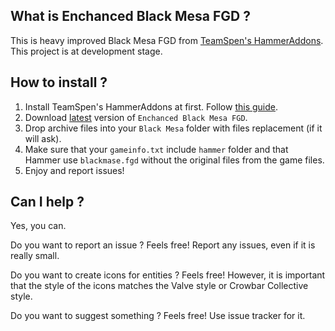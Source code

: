 ## What is Enchanced Black Mesa FGD ?

This is heavy improved Black Mesa FGD from [TeamSpen's HammerAddons](https://github.com/TeamSpen210/HammerAddons). This project is at development stage.

## How to install ?

1. Install TeamSpen's HammerAddons at first. Follow [this guide](https://github.com/TeamSpen210/HammerAddons/wiki/Installation).
2. Download [latest](https://github.com/MyGamepedia/Enhanced-Black-Mesa-FGD/releases/latest) version of `Enchanced Black Mesa FGD`.
3. Drop archive files into your `Black Mesa` folder with files replacement (if it will ask).
4. Make sure that your `gameinfo.txt` include `hammer` folder and that Hammer use `blackmase.fgd` without the original files from the game files.
5. Enjoy and report issues!


## Can I help ?

Yes, you can.

Do you want to report an issue ? Feels free! Report any issues, even if it is really small.

Do you want to create icons for entities ? Feels free! However, it is important that the style of the icons matches the Valve style or Crowbar Collective style. 

Do you want to suggest something ? Feels free! Use issue tracker for it.
